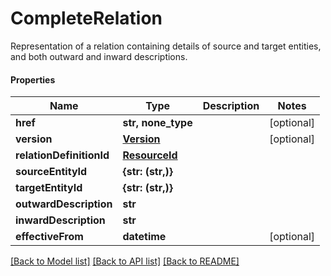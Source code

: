 # CompleteRelation

Representation of a relation containing details of source and target entities, and both outward and inward descriptions.

#### Properties
Name | Type | Description | Notes
------------ | ------------- | ------------- | -------------
**href** | **str, none_type** |  | [optional] 
**version** | [**Version**](Version.md) |  | [optional] 
**relationDefinitionId** | [**ResourceId**](ResourceId.md) |  | 
**sourceEntityId** | **{str: (str,)}** |  | 
**targetEntityId** | **{str: (str,)}** |  | 
**outwardDescription** | **str** |  | 
**inwardDescription** | **str** |  | 
**effectiveFrom** | **datetime** |  | [optional] 

[[Back to Model list]](../README.md#documentation-for-models) [[Back to API list]](../README.md#documentation-for-api-endpoints) [[Back to README]](../README.md)

